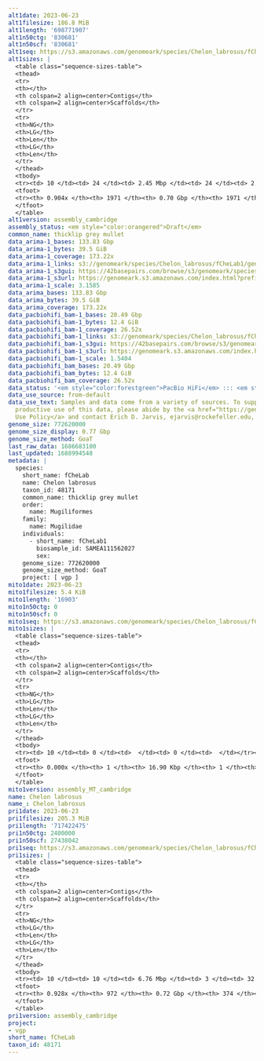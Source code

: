 ```yaml
---
alt1date: 2023-06-23
alt1filesize: 186.8 MiB
alt1length: '698771907'
alt1n50ctg: '830681'
alt1n50scf: '830681'
alt1seq: https://s3.amazonaws.com/genomeark/species/Chelon_labrosus/fCheLab1/assembly_cambridge/fCheLab1.alt.asm.20230623.fasta.gz
alt1sizes: |
  <table class="sequence-sizes-table">
  <thead>
  <tr>
  <th></th>
  <th colspan=2 align=center>Contigs</th>
  <th colspan=2 align=center>Scaffolds</th>
  </tr>
  <tr>
  <th>NG</th>
  <th>LG</th>
  <th>Len</th>
  <th>LG</th>
  <th>Len</th>
  </tr>
  </thead>
  <tbody>
  <tr><td> 10 </td><td> 24 </td><td> 2.45 Mbp </td><td> 24 </td><td> 2.45 Mbp </td></tr><tr><td> 20 </td><td> 62 </td><td> 1.80 Mbp </td><td> 62 </td><td> 1.80 Mbp </td></tr><tr><td> 30 </td><td> 111 </td><td> 1.37 Mbp </td><td> 111 </td><td> 1.37 Mbp </td></tr><tr><td> 40 </td><td> 175 </td><td> 1.05 Mbp </td><td> 175 </td><td> 1.05 Mbp </td></tr><tr style="background-color:#cccccc;"><td> 50 </td><td> 258 </td><td> 0.83 Mbp </td><td> 258 </td><td> 0.83 Mbp </td></tr><tr><td> 60 </td><td> 364 </td><td> 0.62 Mbp </td><td> 364 </td><td> 0.62 Mbp </td></tr><tr><td> 70 </td><td> 510 </td><td> 433.76 Kbp </td><td> 510 </td><td> 433.76 Kbp </td></tr><tr><td> 80 </td><td> 748 </td><td> 236.46 Kbp </td><td> 748 </td><td> 236.46 Kbp </td></tr><tr><td> 90 </td><td> 1747 </td><td> 20.55 Kbp </td><td> 1747 </td><td> 20.55 Kbp </td></tr><tr><td> 100 </td><td> 0 </td><td>  </td><td> 0 </td><td>  </td></tr></tbody>
  <tfoot>
  <tr><th> 0.904x </th><th> 1971 </th><th> 0.70 Gbp </th><th> 1971 </th><th> 0.70 Gbp </th></tr>
  </tfoot>
  </table>
alt1version: assembly_cambridge
assembly_status: <em style="color:orangered">Draft</em>
common_name: thicklip grey mullet
data_arima-1_bases: 133.83 Gbp
data_arima-1_bytes: 39.5 GiB
data_arima-1_coverage: 173.22x
data_arima-1_links: s3://genomeark/species/Chelon_labrosus/fCheLab1/genomic_data/arima/<br>
data_arima-1_s3gui: https://42basepairs.com/browse/s3/genomeark/species/Chelon_labrosus/fCheLab1/genomic_data/arima/
data_arima-1_s3url: https://genomeark.s3.amazonaws.com/index.html?prefix=species/Chelon_labrosus/fCheLab1/genomic_data/arima/
data_arima-1_scale: 3.1585
data_arima_bases: 133.83 Gbp
data_arima_bytes: 39.5 GiB
data_arima_coverage: 173.22x
data_pacbiohifi_bam-1_bases: 20.49 Gbp
data_pacbiohifi_bam-1_bytes: 12.4 GiB
data_pacbiohifi_bam-1_coverage: 26.52x
data_pacbiohifi_bam-1_links: s3://genomeark/species/Chelon_labrosus/fCheLab1/genomic_data/pacbio_hifi/<br>
data_pacbiohifi_bam-1_s3gui: https://42basepairs.com/browse/s3/genomeark/species/Chelon_labrosus/fCheLab1/genomic_data/pacbio_hifi/
data_pacbiohifi_bam-1_s3url: https://genomeark.s3.amazonaws.com/index.html?prefix=species/Chelon_labrosus/fCheLab1/genomic_data/pacbio_hifi/
data_pacbiohifi_bam-1_scale: 1.5404
data_pacbiohifi_bam_bases: 20.49 Gbp
data_pacbiohifi_bam_bytes: 12.4 GiB
data_pacbiohifi_bam_coverage: 26.52x
data_status: '<em style="color:forestgreen">PacBio HiFi</em> ::: <em style="color:forestgreen">Arima</em>'
data_use_source: from-default
data_use_text: Samples and data come from a variety of sources. To support fair and
  productive use of this data, please abide by the <a href="https://genome10k.soe.ucsc.edu/data-use-policies/">Data
  Use Policy</a> and contact Erich D. Jarvis, ejarvis@rockefeller.edu, with any questions.
genome_size: 772620000
genome_size_display: 0.77 Gbp
genome_size_method: GoaT
last_raw_data: 1686683100
last_updated: 1688994548
metadata: |
  species:
    short_name: fCheLab
    name: Chelon labrosus
    taxon_id: 48171
    common_name: thicklip grey mullet
    order:
      name: Mugiliformes
    family:
      name: Mugilidae
    individuals:
      - short_name: fCheLab1
        biosample_id: SAMEA111562027
        sex:
    genome_size: 772620000
    genome_size_method: GoaT
    project: [ vgp ]
mito1date: 2023-06-23
mito1filesize: 5.4 KiB
mito1length: '16903'
mito1n50ctg: 0
mito1n50scf: 0
mito1seq: https://s3.amazonaws.com/genomeark/species/Chelon_labrosus/fCheLab1/assembly_MT_cambridge/fCheLab1.MT.20230623.fasta.gz
mito1sizes: |
  <table class="sequence-sizes-table">
  <thead>
  <tr>
  <th></th>
  <th colspan=2 align=center>Contigs</th>
  <th colspan=2 align=center>Scaffolds</th>
  </tr>
  <tr>
  <th>NG</th>
  <th>LG</th>
  <th>Len</th>
  <th>LG</th>
  <th>Len</th>
  </tr>
  </thead>
  <tbody>
  <tr><td> 10 </td><td> 0 </td><td>  </td><td> 0 </td><td>  </td></tr><tr><td> 20 </td><td> 0 </td><td>  </td><td> 0 </td><td>  </td></tr><tr><td> 30 </td><td> 0 </td><td>  </td><td> 0 </td><td>  </td></tr><tr><td> 40 </td><td> 0 </td><td>  </td><td> 0 </td><td>  </td></tr><tr style="background-color:#cccccc;"><td> 50 </td><td> 0 </td><td style="background-color:#ff8888;">  </td><td> 0 </td><td style="background-color:#ff8888;">  </td></tr><tr><td> 60 </td><td> 0 </td><td>  </td><td> 0 </td><td>  </td></tr><tr><td> 70 </td><td> 0 </td><td>  </td><td> 0 </td><td>  </td></tr><tr><td> 80 </td><td> 0 </td><td>  </td><td> 0 </td><td>  </td></tr><tr><td> 90 </td><td> 0 </td><td>  </td><td> 0 </td><td>  </td></tr><tr><td> 100 </td><td> 0 </td><td>  </td><td> 0 </td><td>  </td></tr></tbody>
  <tfoot>
  <tr><th> 0.000x </th><th> 1 </th><th> 16.90 Kbp </th><th> 1 </th><th> 16.90 Kbp </th></tr>
  </tfoot>
  </table>
mito1version: assembly_MT_cambridge
name: Chelon labrosus
name_: Chelon_labrosus
pri1date: 2023-06-23
pri1filesize: 205.3 MiB
pri1length: '717422475'
pri1n50ctg: 2400000
pri1n50scf: 27438042
pri1seq: https://s3.amazonaws.com/genomeark/species/Chelon_labrosus/fCheLab1/assembly_cambridge/fCheLab1.pri.asm.20230623.fasta.gz
pri1sizes: |
  <table class="sequence-sizes-table">
  <thead>
  <tr>
  <th></th>
  <th colspan=2 align=center>Contigs</th>
  <th colspan=2 align=center>Scaffolds</th>
  </tr>
  <tr>
  <th>NG</th>
  <th>LG</th>
  <th>Len</th>
  <th>LG</th>
  <th>Len</th>
  </tr>
  </thead>
  <tbody>
  <tr><td> 10 </td><td> 10 </td><td> 6.76 Mbp </td><td> 3 </td><td> 32.69 Mbp </td></tr><tr><td> 20 </td><td> 24 </td><td> 4.75 Mbp </td><td> 5 </td><td> 30.91 Mbp </td></tr><tr><td> 30 </td><td> 42 </td><td> 3.67 Mbp </td><td> 8 </td><td> 30.64 Mbp </td></tr><tr><td> 40 </td><td> 66 </td><td> 2.90 Mbp </td><td> 10 </td><td> 30.30 Mbp </td></tr><tr style="background-color:#cccccc;"><td> 50 </td><td> 96 </td><td style="background-color:#88ff88;"> 2.40 Mbp </td><td> 13 </td><td style="background-color:#88ff88;"> 27.44 Mbp </td></tr><tr><td> 60 </td><td> 132 </td><td> 1.89 Mbp </td><td> 16 </td><td> 26.28 Mbp </td></tr><tr><td> 70 </td><td> 181 </td><td> 1.28 Mbp </td><td> 19 </td><td> 25.27 Mbp </td></tr><tr><td> 80 </td><td> 258 </td><td> 0.77 Mbp </td><td> 22 </td><td> 23.48 Mbp </td></tr><tr><td> 90 </td><td> 456 </td><td> 130.59 Kbp </td><td> 38 </td><td> 411.53 Kbp </td></tr><tr><td> 100 </td><td> 0 </td><td>  </td><td> 0 </td><td>  </td></tr></tbody>
  <tfoot>
  <tr><th> 0.928x </th><th> 972 </th><th> 0.72 Gbp </th><th> 374 </th><th> 0.72 Gbp </th></tr>
  </tfoot>
  </table>
pri1version: assembly_cambridge
project:
- vgp
short_name: fCheLab
taxon_id: 48171
---
```

